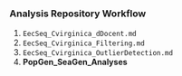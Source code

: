 ### Analysis Repository Workflow

1. `EecSeq_Cvirginica_dDocent.md`
2. `EecSeq_Cvirginica_Filtering.md`
3. `EecSeq_Cvirginica_OutlierDetection.md`
4. **PopGen_SeaGen_Analyses**
